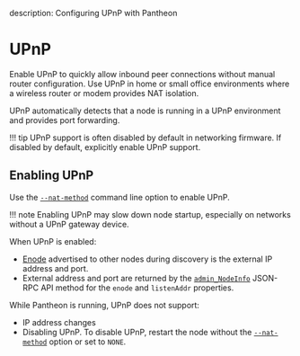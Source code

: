 description: Configuring UPnP with Pantheon
<!--- END of page meta data -->

# UPnP

Enable UPnP to quickly allow inbound peer connections without manual router configuration. Use UPnP 
in home or small office environments where a wireless router or modem provides NAT isolation. 

UPnP automatically detects that a node is running in a UPnP environment and provides port forwarding. 

!!! tip 
    UPnP support is often disabled by default in networking firmware. If disabled by default, explicitly
    enable UPnP support. 
    
## Enabling UPnP 

Use the [`--nat-method`](../../Reference/Pantheon-CLI-Syntax.md#nat-method) command line option to enable UPnP.

!!! note
    Enabling UPnP may slow down node startup, especially on networks without a UPnP gateway device.

When UPnP is enabled: 

* [Enode](../Node-Keys.md#enode-url) advertised to other nodes during discovery is the external IP address and port. 
* External address and port are returned by the [`admin_NodeInfo`](../../Reference/Pantheon-API-Methods.md#admin_nodeinfo)
  JSON-RPC API method for the `enode` and `listenAddr` properties. 
  
While Pantheon is running, UPnP does not support: 

* IP address changes
* Disabling UPnP. To disable UPnP, restart the node without the [`--nat-method`](../../Reference/Pantheon-CLI-Syntax.md#nat-method)
option or set to `NONE`. 